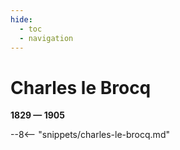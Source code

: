 ```yaml
---
hide:
  - toc
  - navigation 
---
```


# Charles le Brocq 

**1829 — 1905**

--8<-- "snippets/charles-le-brocq.md"
